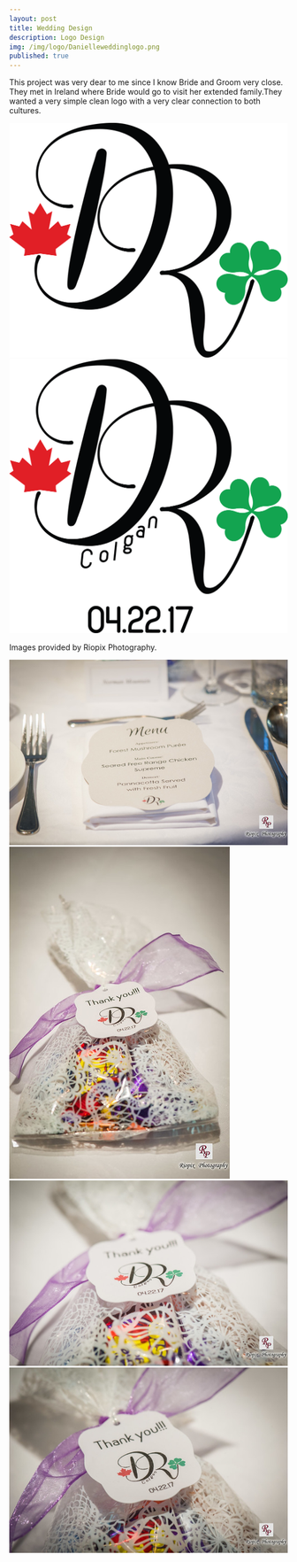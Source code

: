 ```yaml
---
layout: post
title: Wedding Design
description: Logo Design
img: /img/logo/Danielleweddinglogo.png
published: true
---
```


This project was very dear to me since I know Bride and Groom very close. They met in Ireland where Bride would go to visit her extended 
family.They wanted a very simple clean logo with a very clear connection to both cultures. 

<div class="img_row">
  <img class="col one" src="/img/logo/Danielleweddinglogo.png"/>
  <img class="col one" src="/img/logo/Danielleweddinglogowithdate.png"/>
</div>


Images provided by Riopix Photography.


<div class="img_row">
  <img class="col one" src="/img/logo/0590_FLZ5903 web-L.png"/>
   <img class="col one" src="/img/logo/0602_FLZ5909 web-L.png"/>
  <img class="col one" src="/img/logo/0605_FLZ5914 web-L.png"/>
</div>

<div class="img_row">
<img class="col three" src="/img/logo/0606_FLZ5916 web-L.png"/>
</div>
